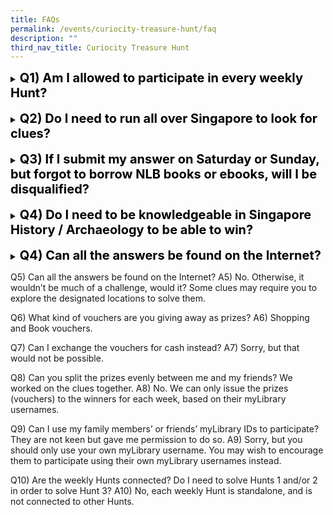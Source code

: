 ```yaml
---
title: FAQs
permalink: /events/curiocity-treasure-hunt/faq
description: ""
third_nav_title: Curiocity Treasure Hunt
---
```

<details>
<summary><span style="font-weight: 700; font-size: 20px; font-style: normal; color:#000000">Q1) Am I allowed to participate in every weekly Hunt?</span></summary>
<br>
<span style="font-weight: 400; font-size: 20px; font-style: normal; color:normal">Yes, we welcome your entries for each and every hunt. However, do note that you are only allowed to submit only ONE answer, which will be tagged to your <a href="https://mobileapp.nlb.gov.sg/get-started-with/mylibrary" target="_blank">myLibrary</a> username.</span>
	
</details>

<br>
<details>
<summary><span style="font-weight: 700; font-size: 20px; font-style: normal; color:#000000">Q2) Do I need to run all over Singapore to look for clues?</span></summary>
<br>
<span style="font-weight: 400; font-size: 20px; font-style: normal; color:normal">No. The 3 Hunts for each month will be localised to the specific area. If you wish, you can participate from home, or partner with friends and family members to maximise your chances of winning. But of course, we can only award prizes according to the myLibrary username submitted.</span>
	
</details>

<br>
<details>
<summary><span style="font-weight: 700; font-size: 20px; font-style: normal; color:#000000">Q3) If I submit my answer on Saturday or Sunday, but forgot to borrow NLB books or ebooks, will I be disqualified?</span></summary>
<br>
<span style="font-weight: 400; font-size: 20px; font-style: normal; color:normal">Yes. Rightfully, you need to borrow 4 books to qualify for the email clues sent to all registered participants. Even if you have somehow secured a clue from a friend or from the Internet, you will still need to borrow 4 NLB books or ebooks in order to be eligible as a winner. </span>
	
</details>

<br>
<details>
<summary><span style="font-weight: 700; font-size: 20px; font-style: normal; color:#000000">Q4) Do I need to be knowledgeable in Singapore History / Archaeology to be able to win?</span></summary>
<br>
<span style="font-weight: 400; font-size: 20px; font-style: normal; color:normal">No. While possessing such knowledge may be advantageous in some cases, we have designed the weekly Hunts to be played by anyone aged 13 and above. (You did study Singapore History back in your school days, didn’t you?)</span>
	
</details>

<br>
<details>
<summary><span style="font-weight: 700; font-size: 20px; font-style: normal; color:#000000">Q4) Can all the answers be found on the Internet?</span></summary>
<br>
<span style="font-weight: 400; font-size: 20px; font-style: normal; color:normal">No. Otherwise, it wouldn’t be much of a challenge, would it? Some clues may require you to explore the designated locations to solve them.</span>
	
</details>

Q5) Can all the answers be found on the Internet?
A5) No. Otherwise, it wouldn’t be much of a challenge, would it? Some clues may require you to explore the designated locations to solve them.

Q6) What kind of vouchers are you giving away as prizes?
A6) Shopping and Book vouchers.

Q7) Can I exchange the vouchers for cash instead?
A7) Sorry, but that would not be possible. 

Q8) Can you split the prizes evenly between me and my friends? We worked on the clues together.
A8) No. We can only issue the prizes (vouchers) to the winners for each week, based on their myLibrary usernames.

Q9) Can I use my family members’ or friends’ myLibrary IDs to participate? They are not keen but gave me permission to do so. 
A9) Sorry, but you should only use your own myLibrary username. You may wish to encourage them to participate using their own myLibrary usernames instead. 

Q10) Are the weekly Hunts connected? Do I need to solve Hunts 1 and/or 2  in order to solve Hunt 3?
A10) No, each weekly Hunt is standalone, and is not connected to other Hunts.
